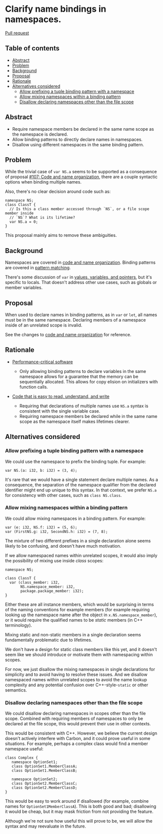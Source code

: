 # Clarify name bindings in namespaces.

<!--
Part of the Carbon Language project, under the Apache License v2.0 with LLVM
Exceptions. See /LICENSE for license information.
SPDX-License-Identifier: Apache-2.0 WITH LLVM-exception
-->

[Pull request](https://github.com/carbon-language/carbon-lang/pull/3407)

<!-- toc -->

## Table of contents

-   [Abstract](#abstract)
-   [Problem](#problem)
-   [Background](#background)
-   [Proposal](#proposal)
-   [Rationale](#rationale)
-   [Alternatives considered](#alternatives-considered)
    -   [Allow prefixing a tuple binding pattern with a namespace](#allow-prefixing-a-tuple-binding-pattern-with-a-namespace)
    -   [Allow mixing namespaces within a binding pattern](#allow-mixing-namespaces-within-a-binding-pattern)
    -   [Disallow declaring namespaces other than the file scope](#disallow-declaring-namespaces-other-than-the-file-scope)

<!-- tocstop -->

## Abstract

-   Require namespace members be declared in the same name scope as the
    namespace is declared.
-   Allow binding patterns to directly declare names in namespaces.
-   Disallow using different namespaces in the same binding pattern.

## Problem

While the trivial case of `var NS.a` seems to be supported as a consequence of
proposal
[#107: Code and name organization](https://github.com/carbon-language/carbon-lang/pull/107),
there are a couple syntactic options when binding multiple names.

Also, there's no clear decision around code such as:

```
namespace NS;
class ClassT {
  // Is this a class member accessed through `NS`, or a file scope member inside
  // `NS`? What is its lifetime?
  var NS.a = 0;
}
```

This proposal mainly aims to remove these ambiguities.

## Background

Namespaces are covered in
[code and name organization](/docs/design/code_and_name_organization/#namespaces).
Binding patterns are covered in
[pattern matching](/docs/design/pattern_matching.md#binding-patterns).

There's some discussion of `var` in
[values, variables, and pointers](/docs/design/values.md), but it's specific to
locals. That doesn't address other use cases, such as globals or member
variables.

## Proposal

When used to declare names in binding patterns, as in `var` or `let`, all names
must be in the same namespace. Declaring members of a namespace inside of an
unrelated scope is invalid.

See the changes to
[code and name organization](/docs/design/code_and_name_organization/#namespaces)
for reference.

## Rationale

-   [Performance-critical software](/docs/project/goals.md#performance-critical-software)

    -   Only allowing binding patterns to declare variables in the same
        namespace allows for a guarantee that the memory can be sequentially
        allocated. This allows for copy elision on initializers with function
        calls.

-   [Code that is easy to read, understand, and write](/docs/project/goals.md#code-that-is-easy-to-read-understand-and-write)

    -   Requiring that declarations of multiple names use `NS.a` syntax is
        consistent with the single variable case.
    -   Requiring namespace members be declared while in the same name scope as
        the namespace itself makes lifetimes clearer.

## Alternatives considered

### Allow prefixing a tuple binding pattern with a namespace

We could use the namespace to prefix the binding tuple. For example:

```carbon
var NS.(a: i32, b: i32) = (3, 4);
```

It's rare that we would have a single statement declare multiple names. As a
consequence, the separation of the namespace qualifier from the declared
identifier might end up unique to this syntax. In that context, we prefer `NS.a`
for consistency with other cases, such as `class NS.class`.

### Allow mixing namespaces within a binding pattern

We could allow mixing namespaces in a binding pattern. For example:

```carbon
var (e: i32, NS.f: i32) = (5, 6);
var (FirstNS.g: i32, SecondNS.h: i32) = (7, 8);
```

The mixture of two different prefixes in a single declaration alone seems likely
to be confusing, and doesn't have much motivation.

If we allow namespaced names within unrelated scopes, it would also imply the
possibility of mixing use inside _class_ scopes:

```carbon
namespace NS;

class ClassT {
  var (class_member: i32,
       NS.namespace_member: i32,
       package.package_member: i32);
}
```

Either these are all instance members, which would be surprising in terms of the
naming conventions for example members (for example requiring looking up the
namespace name after the object in `x.NS.namespace_member`), or it would require
the qualified names to be _static_ members (in C++ terminology).

Mixing static and non-static members in a single declaration seems fundamentally
problematic due to lifetimes.

We don't have a design for static class members like this yet, and it doesn't
seem like we should introduce or motivate them with namespacing within scopes.

For now, we just disallow the mixing namespaces in single declarations for
simplicity and to avoid having to resolve these issues. And we disallow
namespaced names within unrelated scopes to avoid the name lookup complexity and
any potential confusion over C++-style-`static` or other semantics.

### Disallow declaring namespaces other than the file scope

We could disallow declaring namespaces in scopes other than the file scope.
Combined with requiring members of namespaces to only be declared at the file
scope, this would prevent their use in other contexts.

This would be consistent with C++. However, we believe the current design
doesn't actively interfere with Carbon, and it could prove useful in some
situations. For example, perhaps a complex class would find a member namespace
useful:

```
class Complex {
   namespace OptionSet1;
   class OptionSet1.MemberClassA;
   class OptionSet1.MemberClassB;

   namespace OptionSet2;
   class OptionSet2.MemberClassC;
   class OptionSet2.MemberClassD;
}
```

This would be easy to work around if disallowed (for example, combine names for
`OptionSet1MemberClassA`). This is both good and bad; disallowing it would be
cheap, but it may mask friction from not providing the feature.

Although we're not sure how useful this will prove to be, we will allow the
syntax and may reevaluate in the future.
